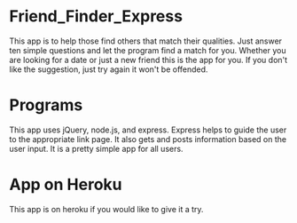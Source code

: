 # Friend_Finder_Express

This app is to help those find others that match their qualities.
Just answer ten simple questions and let the program find a match for you.
Whether you are looking for a date or just a new friend this is the app for you.
If you don't like the suggestion, just try again it won't be offended.

# Programs

This app uses jQuery, node.js, and express.
Express helps to guide the user to the appropriate link page.
It also gets and posts information based on the user input.
It is a pretty simple app for all users.

# App on Heroku

This app is on heroku if you would like to give it a try.